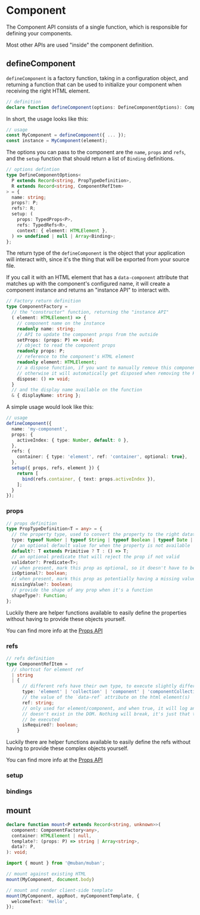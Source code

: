 # Component

The Component API consists of a single function, which is responsible for defining your components.

Most other APIs are used "inside" the component definition.

## defineComponent

`defineComponent` is a factory function, taking in a configuration object, and returning a function
that can be used to initialize your component when receiving the right HTML element.

```ts
// definition
declare function defineComponent(options: DefineComponentOptions): ComponentFactory;
```

In short, the usage looks like this:

```ts
// usage
const MyComponent = defineComponent({ ... });
const instance = MyComponent(element);
```

The options you can pass to the component are the `name`, `props` and `refs`, and the `setup`
function that should return a list of `Binding` definitions.

```ts
// options defintion
type DefineComponentOptions<
  P extends Record<string, PropTypeDefinition>,
  R extends Record<string, ComponentRefItem>
> = {
  name: string;
  props?: P;
  refs?: R;
  setup: (
    props: TypedProps<P>,
    refs: TypedRefs<R>,
    context: { element: HTMLElement },
  ) => undefined | null | Array<Binding>;
};
```

The return type of the `defineComponent` is the object that your application will interact with,
since it's the thing that will be exported from your source file.

If you call it with an HTML element that has a `data-component` attribute that matches up with the
component's configured name, it will create a component instance and returns an "instance API" to
interact with.

```ts
// Factory return definition
type ComponentFactory =
  // the "constructor" function, returning the "instance API"
  ( element: HTMLElement) => {
    // component name on the instance
    readonly name: string;
    // API to update the component props from the outside
    setProps: (props: P) => void;
    // object to read the component props
    readonly props: P;
    // reference to the component's HTML element
    readonly element: HTMLElement;
    // a dispose function, if you want to manually remove this component
    // otherwise it will automatically get disposed when removing the HTML element from the DOM
    dispose: () => void;
  } 
  // and the display name available on the function
  & { displayName: string };
```

A simple usage would look like this:

```ts
// usage
defineComponent({
  name: 'my-component',
  props: {
    activeIndex: { type: Number, default: 0 }, 
  },
  refs: {
    container: { type: 'element', ref: 'container', optional: true},
  },
  setup({ props, refs, element }) {
    return [
      bind(refs.container, { text: props.activeIndex }),
    ];
  }
});
```

### props

```ts
// props definition
type PropTypeDefinition<T = any> = {
  // the property type, used to convert the property to the right datatype
  type: typeof Number | typeof String | typeof Boolean | typeof Date | typeof Array | typeof Object | typeof Function;
  // an optional default value for when the property is not available
  default?: T extends Primitive ? T : () => T;
  // an optional predicate that will reject the prop if not valid
  validator?: Predicate<T>;
  // when present, mark this prop as optional, so it doesn't have to be available in the HTML
  isOptional?: boolean;
  // when present, mark this prop as potentially having a missing value, typing it as `| undefined`
  missingValue?: boolean;
  // provide the shape of any prop when it's a function
  shapeType?: Function;
};
```

Luckily there are helper functions available to easily define the properties without having to
provide these objects yourself.

You can find more info at the [Props API](./props.md)

### refs

```ts
// refs definition
type ComponentRefItem =
  // shortcut for element ref
  | string
  | {
      // different refs have their own type, to execute slightly different logic on them
      type: 'element' | 'collection' | 'component' | 'componentCollection';
      // the value of the `data-ref` attribute on the html element(s)
      ref: string;
      // only used for element/component, and when true, it will log an error if the element
      // doesn't exist in the DOM. Nothing will break, it's just that the bindings will not
      // be executed  
      isRequired?: boolean;
    }
```

Luckily there are helper functions available to easily define the refs without having to provide
these complex objects yourself.

You can find more info at the [Props API](./refs.md)

### setup

### bindings

## mount

```ts
declare function mount<P extends Record<string, unknown>>(
  component: ComponentFactory<any>,
  container: HTMLElement | null,
  template?: (props: P) => string | Array<string>,
  data?: P,
): void;
```

```ts
import { mount } from '@muban/muban';

// mount against existing HTML
mount(MyComponent, document.body)

// mount and render client-side template
mount(MyComponent, appRoot, myComponentTemplate, {
  welcomeText: 'Hello',
});
```
